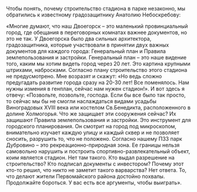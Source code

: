 Чтобы понять, почему строительство стадиона в парке незаконно, мы обратились к известному градозащитнику Анатолию Небоскребову:

«Многие думают, что наш Двоегорск – это маленький провинциальный город, где обещания в переговорных комнатах важнее документов, но это не так. У Двоегорска было два сильных архитектора, градозащитника, которые участвовали в принятии двух важных документов для каждого города: Генеральный план и Правила землепользования и застройки. Генеральный план – это наше видение того, каким мы хотим видеть город через 20 лет. Это картина крупными штрихами, набросками. Согласно плану строительство этого стадиона не предусмотрено. Мне возразят и скажут: «Но ведь сложно предугадать развитие города сразу на 20-30 лет! Все поменялось. Нам нужны измения в генплан, сейчас нам нужен стадион!». И вот здесь я отвечу: «Позвольте, позвольте, господа. Если бы все было так просто, то сейчас мы бы не смогли наслаждаться видами усадьбы Виноградовых XVIII века или костелом Св.Бенедикта, расположенного в долине Холмогорья. Что же защищает эти сооружения сейчас? Их защишают Правила землепользования и застройки. Это инструмент для городского планирования. Он смотрит на город под микроскопом, внимательно изучает каждую улицу и каждый сквер и не позволяет сносить, разрушить то, что не положено. Согласно нашему ПЗЗ парк Дубровино – это рекреационно-природная зона. Ее границы нельзя самовольно нарушить и построить спортивно-развлекательный объект, коим является стадион. Нет там такого. Кто выдал разрешение на строительство? Кто подписал документы с инвестором? Почему этот кто-то решил, что никто не заметит такого варварства? Нет ответа. То, что делают жители Первомайского района достойно похвалы. Продолжайте бороться. У вас есть все аргументы, чтобы выиграть».



